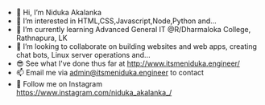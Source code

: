 - 👋 Hi, I’m Niduka Akalanka
- 👀 I’m interested in HTML,CSS,Javascript,Node,Python and...
- 🌱 I’m currently learning Advanced General IT @R/Dharmaloka College, Rathnapura, LK
- 💞️ I’m looking to collaborate on building websites and web apps, creating chat bots, Linux server operations and...
- 😎 See what I've done thus far at http://www.itsmeniduka.engineer/
- 📫 Email me via admin@itsmeniduka.engineer to contact
- 🤩 Follow me on Instagram https://www.instagram.com/niduka_akalanka_/

<!---
theZSSHs/theZSSHs is a ✨ special ✨ repository because its `README.md` (this file) appears on your GitHub profile.
You can click the Preview link to take a look at your changes.
--->
